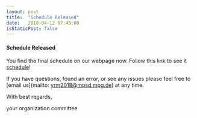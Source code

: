 ```yaml
---
layout: post
title:  "Schedule Released"
date:   2018-04-12 07:45:00
isStaticPost: false
---
```

#### Schedule Released

You find the final schedule on our webpage now. Follow this link to see it [schedule](/schedule/)!

If you have questions, found an error, or see any issues please feel free to [email us](mailto: yrm2018@mpsd.mpg.de) at any time.

With best regards,

your organization committee

